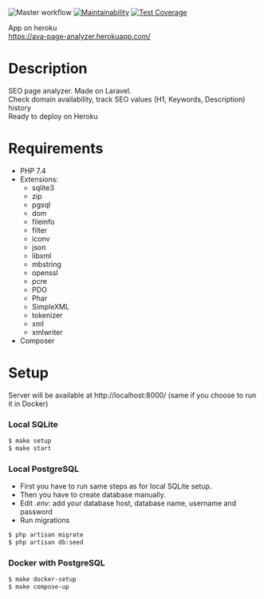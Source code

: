 ![Master workflow](https://github.com/ava239/php-project-lvl3/workflows/Master%20workflow/badge.svg)
[![Maintainability](https://api.codeclimate.com/v1/badges/ac9843b4a5fd30b00ff1/maintainability)](https://codeclimate.com/github/ava239/page-analyzer/maintainability)
[![Test Coverage](https://api.codeclimate.com/v1/badges/ac9843b4a5fd30b00ff1/test_coverage)](https://codeclimate.com/github/ava239/page-analyzer/test_coverage)

App on heroku  
https://ava-page-analyzer.herokuapp.com/

# Description
SEO page analyzer. Made on Laravel.  
Check domain availability, track SEO values (H1, Keywords, Description) history  
Ready to deploy on Heroku

# Requirements
- PHP 7.4
- Extensions:
    * sqlite3
    * zip
    * pgsql
    * dom
    * fileinfo
    * filter
    * iconv
    * json
    * libxml
    * mbstring
    * openssl
    * pcre
    * PDO
    * Phar
    * SimpleXML
    * tokenizer
    * xml
    * xmlwriter
- Composer
    
# Setup
Server will be available at http://localhost:8000/ (same if you choose to run it in Docker)
### Local SQLite
``` sh
$ make setup
$ make start
```
### Local PostgreSQL
- First you have to run same steps as for local SQLite setup.
- Then you have to create database manually.  
- Edit *.env*: add your database host, database name, username and password
- Run migrations
``` sh
$ php artisan migrate
$ php artisan db:seed
```

### Docker with PostgreSQL
``` sh
$ make docker-setup
$ make compose-up
```
